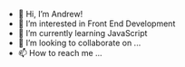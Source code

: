 - 👋 Hi, I’m Andrew!
- 👀 I’m interested in Front End Development 
- 🌱 I’m currently learning JavaScript
- 💞️ I’m looking to collaborate on ...
- 📫 How to reach me ...

<!---
Allials/Allials is a ✨ special ✨ repository because its `README.md` (this file) appears on your GitHub profile.
You can click the Preview link to take a look at your changes.
--->
